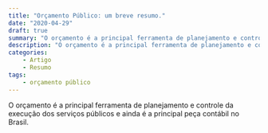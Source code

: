 ```yaml
---
title: "Orçamento Público: um breve resumo."
date: "2020-04-29"
draft: true
summary: "O orçamento é a principal ferramenta de planejamento e controle da execução dos serviços públicos e ainda é a principal peça contábil no Brasil."
description: "O orçamento é a principal ferramenta de planejamento e controle da execução dos serviços públicos e ainda é a principal peça contábil no Brasil"
categories:
    - Artigo
    - Resumo
tags:
    - orçamento público
---
```


O orçamento é a principal ferramenta de planejamento e controle da execução dos serviços públicos e ainda é a principal peça contábil no Brasil.

